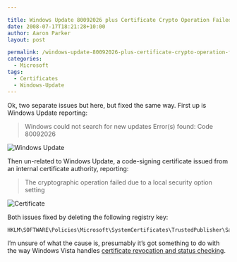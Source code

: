 ```yaml
---

title: Windows Update 80092026 plus Certificate Crypto Operation Failed
date: 2008-07-17T18:21:28+10:00
author: Aaron Parker
layout: post

permalink: /windows-update-80092026-plus-certificate-crypto-operation-failed/
categories:
  - Microsoft
tags:
  - Certificates
  - Windows-Update
---
```

Ok, two separate issues but here, but fixed the same way. First up is Windows Update reporting:

> Windows could not search for new updates
> Error(s) found: Code 80092026

![Windows Update]({{site.baseurl}}/media/2008/07/windowsupdate2.png)

Then un-related to Windows Update, a code-signing certificate issued from an internal certificate authority, reporting:

> The cryptographic operation failed due to a local security option setting

![Certificate]({{site.baseurl}}/media/2008/07/certificate.png)

Both issues fixed by deleting the following registry key:

```cmd
HKLM\SOFTWARE\Policies\Microsoft\SystemCertificates\TrustedPublisher\Safer
```

I’m unsure of what the cause is, presumably it’s got something to do with the way Windows Vista handles [certificate revocation and status checking](http://technet.microsoft.com/en-us/library/bb457027.aspx).
